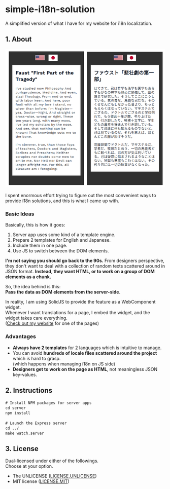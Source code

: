# simple-i18n-solution

A simplified version of what I have for my website for i18n localization.

## 1. About

![screenshot](screenshot.png)

I spent enormous effort trying to figure out the most convenient ways to provide i18n solutions, and this is what I came up with.

### Basic Ideas
Basically, this is how it goes:

1. Server app uses some kind of a template engine.
1. Prepare 2 templates for English and Japanese.
1. Include them in one page.
1. Use JS to switch between the DOM elements.

__I'm not saying you should go back to the 90s.__
From designers perspective, they don't want to deal with
a collection of random texts scattered around in JSON format.
__Instead, they want HTML, or to work on a group of DOM elements as a chunk.__

So, the idea behind is this:  
__Pass the data as DOM elements from the server-side.__

In reality, I am using SolidJS to provide the feature as a WebComponent widget.  
Whenever I want translations for a page, I embed the widget, and the widget takes care everything.  
([Check out my website](https://astralscience.com/about) for one of the pages)

### Advantages
- __Always have 2 templates__ for 2 languages which is intuitive to manage.
- You can avoid __hundreds of locale files scattered around the project__ which is hard to grasp.  
(which happens when managing i18n on JS side)
- __Designers get to work on the page as HTML__, not meaningless JSON key-values.

## 2. Instructions

```shell
# Install NPM packages for server apps
cd server
npm install

# Launch the Express server
cd ../
make watch.server
```

## 3. License

Dual-licensed under either of the followings.  
Choose at your option.

- The UNLICENSE ([LICENSE.UNLICENSE](LICENSE.UNLICENSE))
- MIT license ([LICENSE.MIT](LICENSE.MIT))

